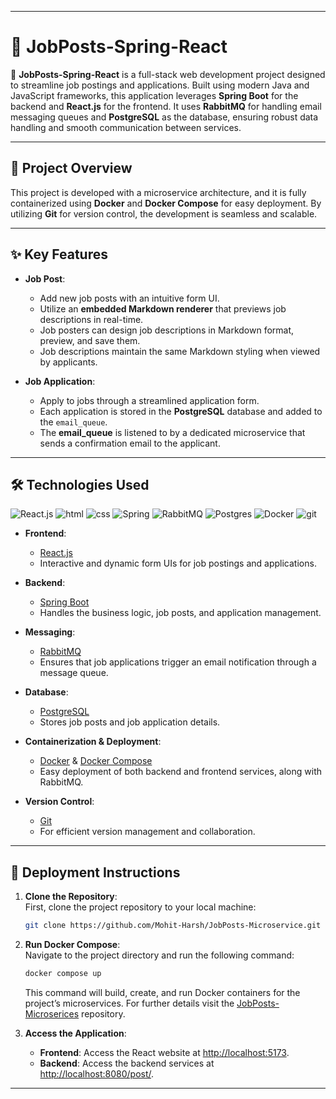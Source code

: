 
---

# 📝 JobPosts-Spring-React

🚀 **JobPosts-Spring-React** is a full-stack web development project designed to streamline job postings and applications. Built using modern Java and JavaScript frameworks, this application leverages **Spring Boot** for the backend and **React.js** for the frontend. It uses **RabbitMQ** for handling email messaging queues and **PostgreSQL** as the database, ensuring robust data handling and smooth communication between services.

---

## 📂 Project Overview

This project is developed with a microservice architecture, and it is fully containerized using **Docker** and **Docker Compose** for easy deployment. By utilizing **Git** for version control, the development is seamless and scalable.

---

## ✨ Key Features

- **Job Post**:  
  - Add new job posts with an intuitive form UI.
  - Utilize an **embedded Markdown renderer** that previews job descriptions in real-time.
  - Job posters can design job descriptions in Markdown format, preview, and save them.  
  - Job descriptions maintain the same Markdown styling when viewed by applicants.

- **Job Application**:  
  - Apply to jobs through a streamlined application form.  
  - Each application is stored in the **PostgreSQL** database and added to the `email_queue`.  
  - The **email_queue** is listened to by a dedicated microservice that sends a confirmation email to the applicant.

---

## 🛠️ Technologies Used

![React.js]  ![html] ![css] ![Spring] ![RabbitMQ] ![Postgres] ![Docker]  ![git]

- **Frontend**:  
  - [React.js](https://reactjs.org/)  
  - Interactive and dynamic form UIs for job postings and applications.  

- **Backend**:  
  - [Spring Boot](https://spring.io/projects/spring-boot)  
  - Handles the business logic, job posts, and application management.

- **Messaging**:  
  - [RabbitMQ](https://www.rabbitmq.com/)  
  - Ensures that job applications trigger an email notification through a message queue.

- **Database**:  
  - [PostgreSQL](https://www.postgresql.org/)  
  - Stores job posts and job application details.

- **Containerization & Deployment**:  
  - [Docker](https://www.docker.com/) & [Docker Compose](https://docs.docker.com/compose/)  
  - Easy deployment of both backend and frontend services, along with RabbitMQ.

- **Version Control**:  
  - [Git](https://git-scm.com/)  
  - For efficient version management and collaboration.

---

## 🚀 Deployment Instructions

1. **Clone the Repository**:  
   First, clone the project repository to your local machine:
   ```bash
   git clone https://github.com/Mohit-Harsh/JobPosts-Microservice.git
   ```

2. **Run Docker Compose**:  
   Navigate to the project directory and run the following command:
   ```bash
   docker compose up
   ```

   This command will build, create, and run Docker containers for the project’s microservices.
   For further details visit the [JobPosts-Microserices](https://github.com/Mohit-Harsh/JobPosts-Microservice.git) repository.

3. **Access the Application**:  
   - **Frontend**: Access the React website at [http://localhost:5173](http://localhost:5173).  
   - **Backend**: Access the backend services at [http://localhost:8080/post/](http://localhost:8080/post/).

---


[HTML]: https://img.shields.io/badge/HTML-grey?style=for-the-badge&logo=html5
[CSS]: https://img.shields.io/badge/CSS-blue?style=for-the-badge&logo=css3
[React.js]: https://img.shields.io/badge/React-20232A?style=for-the-badge&logo=react&logoColor=61DAFB
[spring]: https://img.shields.io/badge/Spring--Boot-249141?style=for-the-badge&logo=spring&logoColor=white
[rabbitmq]: https://img.shields.io/badge/RabbitMQ-orange?style=for-the-badge&logo=rabbitmq&logoColor=white
[postgres]: https://img.shields.io/badge/PostgreSQL-blue?style=for-the-badge&logo=postgresql&logoColor=white
[docker]: https://img.shields.io/badge/Docker-20232A?style=for-the-badge&logo=docker
[git]: https://img.shields.io/badge/Git-262626?style=for-the-badge&logo=git